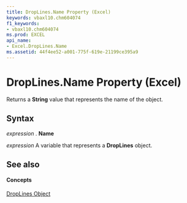 ```yaml
---
title: DropLines.Name Property (Excel)
keywords: vbaxl10.chm604074
f1_keywords:
- vbaxl10.chm604074
ms.prod: EXCEL
api_name:
- Excel.DropLines.Name
ms.assetid: 44f4ee52-a001-775f-619e-21199ce395a9
---
```



# DropLines.Name Property (Excel)

Returns a  **String** value that represents the name of the object.


## Syntax

 _expression_ . **Name**

 _expression_ A variable that represents a **DropLines** object.


## See also


#### Concepts


[DropLines Object](droplines-object-excel.md)

